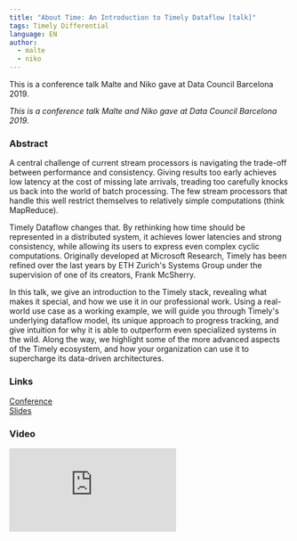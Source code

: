 ```yaml
---
title: "About Time: An Introduction to Timely Dataflow [talk]"
tags: Timely Differential
language: EN
author:
  - malte
  - niko
---
```


This is a conference talk Malte and Niko gave at Data Council
Barcelona 2019.

<!--abstract-->

*This is a conference talk Malte and Niko gave at Data Council
Barcelona 2019.*
  
### Abstract

A central challenge of current stream processors is navigating the
trade-off between performance and consistency. Giving results too
early achieves low latency at the cost of missing late arrivals,
treading too carefully knocks us back into the world of batch
processing. The few stream processors that handle this well restrict
themselves to relatively simple computations (think MapReduce).

Timely Dataflow changes that. By rethinking how time should be
represented in a distributed system, it achieves lower latencies and
strong consistency, while allowing its users to express even complex
cyclic computations. Originally developed at Microsoft Research,
Timely has been refined over the last years by ETH Zurich's Systems
Group under the supervision of one of its creators, Frank McSherry.

In this talk, we give an introduction to the Timely stack, revealing
what makes it special, and how we use it in our professional
work. Using a real-world use case as a working example, we will guide
you through Timely's underlying dataflow model, its unique approach to
progress tracking, and give intuition for why it is able to outperform
even specialized systems in the wild. Along the way, we highlight some
of the more advanced aspects of the Timely ecosystem, and how your
organization can use it to supercharge its data-driven architectures.

### Links

[Conference](https://www.datacouncil.ai/talks/its-about-time-an-introduction-to-timely-dataflow?hsLang=en)<br />
[Slides](https://github.com/comnik/talks/raw/about-time-an-intro-to-timely-dataflow.pdf)

### Video

<iframe src="https://www.youtube.com/embed/ZN7nOwJTSZ0" frameborder="0" allow="accelerometer; autoplay; encrypted-media; gyroscope; picture-in-picture" allowfullscreen></iframe>

<br />

